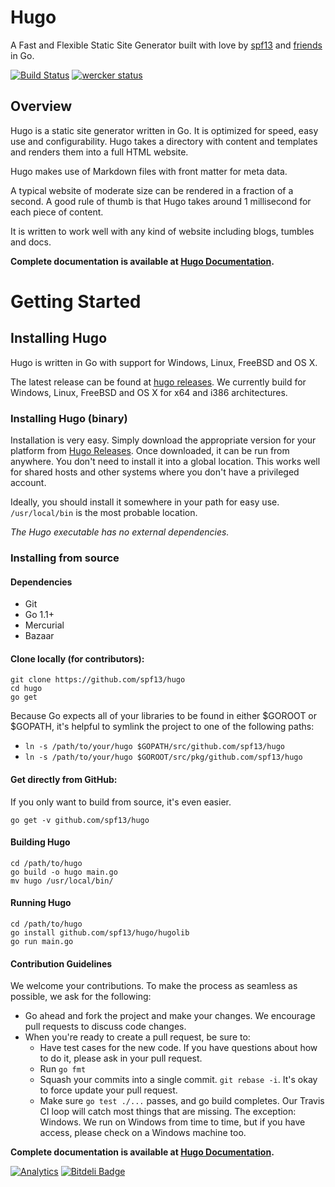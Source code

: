 # Hugo
A Fast and Flexible Static Site Generator built with love by [spf13](http://spf13.com) 
and [friends](http://github.com/spf13/hugo/graphs/contributors) in Go.

[![Build Status](https://travis-ci.org/spf13/hugo.png)](https://travis-ci.org/spf13/hugo)
[![wercker status](https://app.wercker.com/status/1a0de7d703ce3b80527f00f675e1eb32 "wercker status")](https://app.wercker.com/project/bykey/1a0de7d703ce3b80527f00f675e1eb32)

## Overview

Hugo is a static site generator written in Go. It is optimized for
speed, easy use and configurability. Hugo takes a directory with content and
templates and renders them into a full HTML website.

Hugo makes use of Markdown files with front matter for meta data.

A typical website of moderate size can be
rendered in a fraction of a second. A good rule of thumb is that Hugo
takes around 1 millisecond for each piece of content.

It is written to work well with any
kind of website including blogs, tumbles and docs.

**Complete documentation is available at [Hugo Documentation](http://gohugo.io).**

# Getting Started

## Installing Hugo

Hugo is written in Go with support for Windows, Linux, FreeBSD and OS X.

The latest release can be found at [hugo releases](https://github.com/spf13/hugo/releases).
We currently build for Windows, Linux, FreeBSD and OS X for x64
and i386 architectures.

### Installing Hugo (binary)

Installation is very easy. Simply download the appropriate version for your
platform from [Hugo Releases](https://github.com/spf13/hugo/releases).
Once downloaded, it can be run from anywhere. You don't need to install
it into a global location. This works well for shared hosts and other systems
where you don't have a privileged account.

Ideally, you should install it somewhere in your path for easy use. `/usr/local/bin`
is the most probable location.

*The Hugo executable has no external dependencies.*

### Installing from source

#### Dependencies

* Git
* Go 1.1+
* Mercurial
* Bazaar

#### Clone locally (for contributors):

    git clone https://github.com/spf13/hugo
    cd hugo
    go get

Because Go expects all of your libraries to be found in either $GOROOT or $GOPATH,
it's helpful to symlink the project to one of the following paths:

 * `ln -s /path/to/your/hugo $GOPATH/src/github.com/spf13/hugo`
 * `ln -s /path/to/your/hugo $GOROOT/src/pkg/github.com/spf13/hugo`

#### Get directly from GitHub:

If you only want to build from source, it's even easier.

    go get -v github.com/spf13/hugo

#### Building Hugo

    cd /path/to/hugo
    go build -o hugo main.go
    mv hugo /usr/local/bin/

#### Running Hugo

    cd /path/to/hugo
    go install github.com/spf13/hugo/hugolib
    go run main.go

#### Contribution Guidelines

We welcome your contributions.  To make the process as seamless as possible, we ask for the following:

* Go ahead and fork the project and make your changes.  We encourage pull requests to discuss code changes.
* When you're ready to create a pull request, be sure to:
     * Have test cases for the new code.  If you have questions about how to do it, please ask in your pull request.
     * Run `go fmt`
     * Squash your commits into a single commit.  `git rebase -i`.  It's okay to force update your pull request.  
     * Make sure `go test ./...` passes, and go build completes.  Our Travis CI loop will catch most things that are missing.  The exception: Windows.  We run on Windows from time to time, but if you have access, please check on a Windows machine too.

**Complete documentation is available at [Hugo Documentation](http://gohugo.io).**

[![Analytics](https://ga-beacon.appspot.com/UA-7131036-6/hugo/readme)](https://github.com/igrigorik/ga-beacon)
[![Bitdeli Badge](https://d2weczhvl823v0.cloudfront.net/spf13/hugo/trend.png)](https://bitdeli.com/free "Bitdeli Badge")
